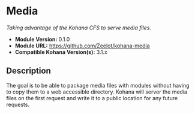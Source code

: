 # Media

*Taking advantage of the Kohana CFS to serve media files.*

- **Module Version:** 0.1.0
- **Module URL:** <https://github.com/Zeelot/kohana-media>
- **Compatible Kohana Version(s):** 3.1.x

## Description
The goal is to be able to package media files with modules without having to copy them to a web 
accessible directory. Kohana will server the media files on the first request and write it to a
public location for any future requests.
